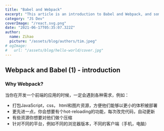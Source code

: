 ```yaml
---
title: "Babel and Webpack"
excerpt: "This article is an introduction to Babel and Webpack, and some code reading on what's their expected behavior."
category: "JS Dev"
coverImage: "/react.svg.png"
date: "2021-06-17T05:35:07.322Z"
author:
  name: Zihao
  picture: "/assets/blog/authors/tim.jpeg"
# ogImage:
#   url: "/assets/blog/hello-world/cover.jpg"
---
```


## Webpack and Babel (1) - introduction



### Why Webpack?

当你在开发一个前端的应用的时候，一定会遇到各种需求，例如：

- 打包JavaScript，css， html和图片资源，方便他们能够以更小的体积被部署
- 更先进一点，你会想要有个hot-reloading的功能，每次改完代码，自动更新
- 有些资源你想要对他们做个压缩
- 针对不同的平台，例如不同的浏览器版本，不同的客户端（手机，电脑）

